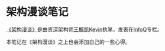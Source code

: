# 架构漫谈笔记

[《架构漫谈》](http://www.infoq.com/cn/minibooks/discussion-on-architecture)是由资深架构师[王概凯Kevin](http://www.infoq.com/cn/profile/王概凯)执笔，发表在[InfoQ](http://www.infoq.com/cn/)专栏。

本笔记在《架构漫谈》之上也会添加自己的一些心得。
